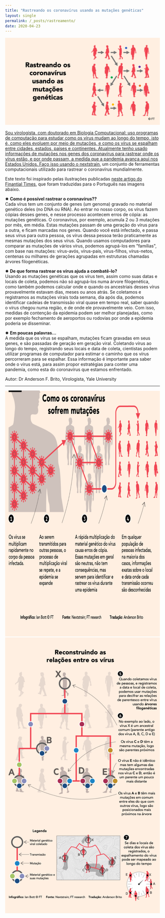 ```yaml
---
title: "Rastreando os coronavírus usando as mutações genéticas"
layout: single
permalink: /_posts/rastreamento/
date: 2020-04-23
---
```


<a href="https://bit.ly/COVID-rastreamento"><img src="/assets/images/rastreamento.png" width="700">

Sou virologista, com doutorado em Biologia Computacional: uso programas de computação para estudar como os vírus mudam ao longo do tempo, isto é, como eles evoluem por meio de mutações, e como os vírus se espalham entre cidades, estados, países e continentes. Atualmente tenho usado informações de mutações nos genes dos coronavírus para rastrear onde os vírus estão, e por onde passam, a medida que a pandemia avança aqui nos Estados Unidos. Faço isso usando o [nextstrain](https://nextstrain.org/ncov/global?animate=2019-12-08,2020-04-24,0,0,15000&p=grid), um conjunto de ferramentas computacionais utilizado para rastrear o coronavírus mundialmente.

Este texto foi inspirado pelas ilustrações publicadas [neste artigo do Finantial Times](https://www.ft.com/content/d34097f0-e2c3-41a7-b3c7-9c1eb0f9df92#comments-anchor), que foram traduzidas para o Português nas imagens abaixo.

✹ **Como é possível rastrear o coronavírus??**<br />
Cada vírus tem um conjunto de genes (um genoma) gravado no material genético deles (no DNA ou RNA). Ao entrar no nosso corpo, os vírus fazem cópias desses genes, e nesse processo acontecem erros de cópia: as mutações genéticas. O coronavírus, por exemplo, acumula 2 ou 3 mutações por mês, em média. Estas mutações passam de uma geração do vírus para a outra, e ficam marcadas nos genes. Quando você está infectado, e passa seus vírus para outra pessoa, os vírus dessa pessoa terão praticamente as mesmas mutações dos seus vírus. Quando usamos computadores para comparar as mutações de vários vírus, podemos agrupá-los em "famílias", com base nas mutações: vírus-avós, vírus-pais, vírus-filhos, vírus-netos, centenas ou milhares de gerações agrupadas em estruturas chamadas árvores filogenéticas.


✹ **De que forma rastrear os vírus ajuda a combatê-lo?**<br />
Usando as mutações genéticas que os vírus tem, assim como suas datas e locais de coleta, podemos não só agrupá-los numa árvore filogenética, como também podemos calcular onde e quando os ancestriais desses vírus provavelmente estavam dias, meses ou anos atrás. Se coletamos e registramos as mutações virais toda semana, dia após dia, podemos identificar cadeias de transmissão viral quase em tempo real, saber quando o vírus chegou numa região, e de onde ele provavelmente veio. Com isso, medidas de contenção da epidemia podem ser melhor planejadas, como por exemplo fechamento de aeroportos ou rodovias por onde a epidemia poderia se disseminar.


✹ **Em poucas palavras...**<br />
A medida que os vírus se espalham, mutações ficam gravadas em seus genes, e são passadas de geração em geração viral. Coletando vírus ao longo do tempo, registrando seus locais e data de coleta, cientistas podem utilizar programas de computador para estimar o caminho que os vírus percorreram para se espalhar. Essa informação é importante para saber onde o vírus está, para assim propor estratégias para conter uma pandemia, como esta do coronavírus que estamos enfrentado.

Autor: Dr Anderson F. Brito, Virologista, Yale University

***

<img src="/assets/images/rastreamento-parte1.png" height="800">
<img src="/assets/images/rastreamento-parte2.png" width="800">
